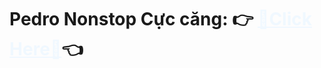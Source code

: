 <h1>Pedro Nonstop Cực căng: 👉 <a style="color: aliceblue;" href="https://pen5w5gu.github.io/pedro/">🎵Click Here🎵</a>👈</h1>
